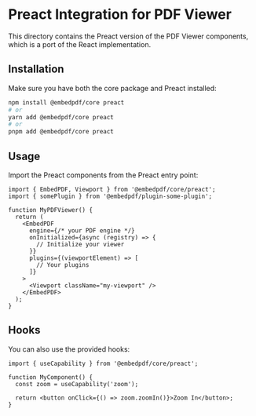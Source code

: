 # Preact Integration for PDF Viewer

This directory contains the Preact version of the PDF Viewer components, which is a port of the React implementation.

## Installation

Make sure you have both the core package and Preact installed:

```bash
npm install @embedpdf/core preact
# or
yarn add @embedpdf/core preact
# or
pnpm add @embedpdf/core preact
```

## Usage

Import the Preact components from the Preact entry point:

```tsx
import { EmbedPDF, Viewport } from '@embedpdf/core/preact';
import { somePlugin } from '@embedpdf/plugin-some-plugin';

function MyPDFViewer() {
  return (
    <EmbedPDF
      engine={/* your PDF engine */}
      onInitialized={async (registry) => {
        // Initialize your viewer
      }}
      plugins={(viewportElement) => [
        // Your plugins
      ]}
    >
      <Viewport className="my-viewport" />
    </EmbedPDF>
  );
}
```

## Hooks

You can also use the provided hooks:

```tsx
import { useCapability } from '@embedpdf/core/preact';

function MyComponent() {
  const zoom = useCapability('zoom');

  return <button onClick={() => zoom.zoomIn()}>Zoom In</button>;
}
```
